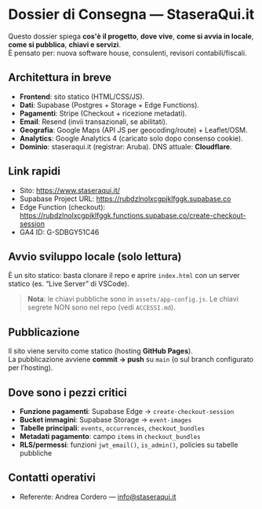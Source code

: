 # Dossier di Consegna — StaseraQui.it

Questo dossier spiega **cos'è il progetto**, **dove vive**, **come si avvia in locale**, **come si pubblica**, **chiavi e servizi**.  
È pensato per: nuova software house, consulenti, revisori contabili/fiscali.

## Architettura in breve
- **Frontend**: sito statico (HTML/CSS/JS).
- **Dati**: Supabase (Postgres + Storage + Edge Functions).
- **Pagamenti**: Stripe (Checkout + ricezione metadati).
- **Email**: Resend (invii transazionali, se abilitati).
- **Geografia**: Google Maps (API JS per geocoding/route) + Leaflet/OSM.
- **Analytics**: Google Analytics 4 (caricato solo dopo consenso cookie).
- **Dominio**: staseraqui.it (registrar: Aruba). DNS attuale: **Cloudflare**.

## Link rapidi
- Sito: https://www.staseraqui.it/
- Supabase Project URL: https://rubdzlnolxcgpjklfggk.supabase.co
- Edge Function (checkout): https://rubdzlnolxcgpjklfggk.functions.supabase.co/create-checkout-session
- GA4 ID: G-SDBGY51C46

## Avvio sviluppo locale (solo lettura)
È un sito statico: basta clonare il repo e aprire `index.html` con un server statico (es. “Live Server” di VSCode).
> **Nota**: le chiavi pubbliche sono in `assets/app-config.js`. Le chiavi segrete NON sono nel repo (vedi `ACCESSI.md`).

## Pubblicazione
Il sito viene servito come statico (hosting **GitHub Pages**).  
La pubblicazione avviene **commit → push** su `main` (o sul branch configurato per l’hosting).

## Dove sono i pezzi critici
- **Funzione pagamenti**: Supabase Edge → `create-checkout-session`
- **Bucket immagini**: Supabase Storage → `event-images`
- **Tabelle principali**: `events`, `occurrences`, `checkout_bundles`
- **Metadati pagamento**: campo `items` in `checkout_bundles`
- **RLS/permessi**: funzioni `jwt_email()`, `is_admin()`, policies su tabelle pubbliche

## Contatti operativi
- Referente: Andrea Cordero — info@staseraqui.it
